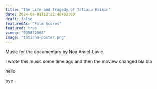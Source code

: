 ```yaml
---
title: "The Life and Tragedy of Tatiana Haikin"
date: 2024-08-01T12:22:48+03:00
draft: false
featuredAs: "Film Scores"
featured: true
vimeo: "935852568"
image: "tatiana-poster.png"
---
```

Music for the documentary by Noa Amiel-Lavie.
<!--more-->
I wrote this music some time ago and then the moview changed bla bla

hello 

bye

